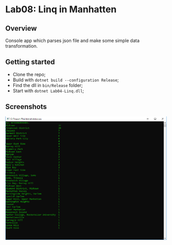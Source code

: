 # Lab08: Linq in Manhatten

## Overview

Console app which parses json file and make some simple data transformation.

## Getting started

* Clone the repo;
* Build with `dotnet build --configuration Release`;
* Find the dll in `bin/Release` folder;
* Start with `dotnet Lab04-Linq.dll`;

## Screenshots

![image](https://raw.githubusercontent.com/al1s/Lab08-Linq-in-Manhatten/master/screenshot1.PNG)
